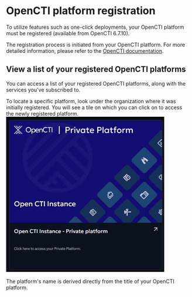 # OpenCTI platform registration


To utilize features such as one-click deployments, your OpenCTI platform must be registered (available from OpenCTI 6.7.10). 

The registration process is initiated from your OpenCTI platform. For more detailed information, please refer to the [OpenCTI documentation](https://docs.opencti.io/latest/administration/hub).

## View a list of your registered OpenCTI platforms

You can access a list of your registered OpenCTI platforms, along with the services you've subscribed to. 

To locate a specific platform, look under the organization where it was initially registered. You will see a tile on which you can click on to access the newly registered platform.
![OpenCTI registered platform illustration](../assets/images/opencti-platform-registered.png)

The platform's name is derived directly from the title of your OpenCTI platform.